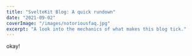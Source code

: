 ```yaml
---
title: "SvelteKit Blog: A quick rundown"
date: "2021-09-02"
coverImage: "/images/notoriousfaq.jpg"
excerpt: "A look into the mechanics of what makes this blog tick."
---
```


okay!